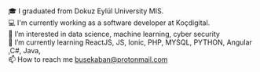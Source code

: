 🎓 I graduated from Dokuz Eylül University MIS.\
💻 I'm currently working as a software developer at Koçdigital.\
👀 I’m interested in data science, machine learning, cyber security\
🌱 I’m currently learning ReactJS, JS, Ionic, PHP, MYSQL, PYTHON, Angular ,C#, Java,\
📫 How to reach me busekaban@protonmail.com

<!---
BuseKaban/BuseKaban is a ✨ special ✨ repository because its `README.md` (this file) appears on your GitHub profile.
You can click the Preview link to take a look at your changes.
--->
